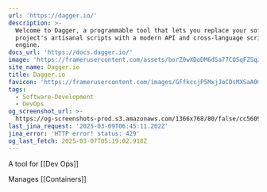 ```yaml
---
url: 'https://dagger.io/'
description: >-
  Welcome to Dagger, a programmable tool that lets you replace your software
  project's artisanal scripts with a modern API and cross-language scripting
  engine.
docs_url: 'https://docs.dagger.io/'
image: 'https://framerusercontent.com/assets/borZ0wXDoDM6d5a77COSqFZSqJc.webp'
site_name: Dagger.io
title: Dagger.io
favicon: 'https://framerusercontent.com/images/GFfkccjP5MxjJoCDsMXSaA0mY.svg'
tags:
  - Software-Development
  - DevOps
og_screenshot_url: >-
  https://og-screenshots-prod.s3.amazonaws.com/1366x768/80/false/cc5609331b3cec643bd0ae464ac072a5b09494ae82c91c534af82d85c3287533.jpeg
last_jina_request: '2025-03-09T06:45:11.202Z'
jina_error: 'HTTP error! status: 429'
og_last_fetch: 2025-03-07T05:19:02.918Z
---
```

A tool for [[Dev Ops]]

Manages [[Containers]]

